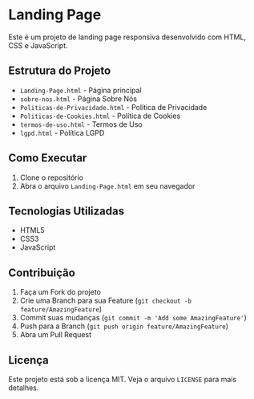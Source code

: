 # Landing Page

Este é um projeto de landing page responsiva desenvolvido com HTML, CSS e JavaScript.

## Estrutura do Projeto

- `Landing-Page.html` - Página principal
- `sobre-nos.html` - Página Sobre Nós
- `Politicas-de-Privacidade.html` - Política de Privacidade
- `Politicas-de-Cookies.html` - Política de Cookies
- `termos-de-uso.html` - Termos de Uso
- `lgpd.html` - Política LGPD

## Como Executar

1. Clone o repositório
2. Abra o arquivo `Landing-Page.html` em seu navegador

## Tecnologias Utilizadas

- HTML5
- CSS3
- JavaScript

## Contribuição

1. Faça um Fork do projeto
2. Crie uma Branch para sua Feature (`git checkout -b feature/AmazingFeature`)
3. Commit suas mudanças (`git commit -m 'Add some AmazingFeature'`)
4. Push para a Branch (`git push origin feature/AmazingFeature`)
5. Abra um Pull Request

## Licença

Este projeto está sob a licença MIT. Veja o arquivo `LICENSE` para mais detalhes. 